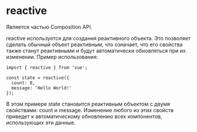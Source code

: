 # reactive
Является частью Composition API.

reactive используется для создания реактивного объекта. Это позволяет сделать обычный объект реактивным, что означает, что его свойства также станут реактивными и будут автоматически обновляться при их изменении. Пример использования:

    import { reactive } from 'vue';

    const state = reactive({
      count: 0,
      message: 'Hello World!'
    });

В этом примере state становится реактивным объектом с двумя свойствами: count и message. Изменение любого из этих свойств приведет к автоматическому обновлению всех компонентов, использующих эти данные.
